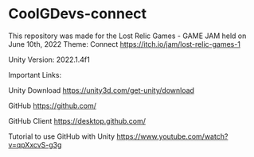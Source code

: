 # CoolGDevs-connect

This repository was made for the Lost Relic Games - GAME JAM held on June 10th, 2022
Theme: Connect
https://itch.io/jam/lost-relic-games-1

Unity Version: 2022.1.4f1

Important Links:

Unity Download
https://unity3d.com/get-unity/download

GitHub
https://github.com/

GitHub Client
https://desktop.github.com/

Tutorial to use GitHub with Unity
https://www.youtube.com/watch?v=qpXxcvS-g3g
